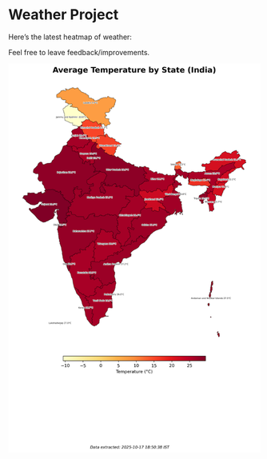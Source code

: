 # Weather Project

Here’s the latest heatmap of weather:

Feel free to leave feedback/improvements.

![India Heatmap](docs/assets/india_heatmap.png?v=F242A8)
